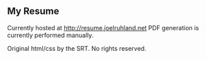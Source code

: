 ## My Resume
Currently hosted at http://resume.joelruhland.net
PDF generation is currently performed manually.

Original html/css by the SRT. No rights reserved.
